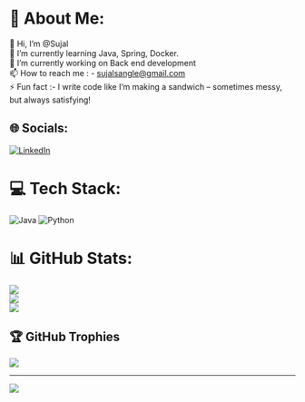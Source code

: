# 💫 About Me:
👋 Hi, I’m @Sujal<br>🌱 I’m currently learning Java, Spring, Docker.<br>🔭 I’m currently working on Back end development<br>📫 How to reach me : - sujalsangle@gmail.com<br>⚡ Fun fact :- I write code like I’m making a sandwich – sometimes messy, but always satisfying!


## 🌐 Socials:
[![LinkedIn](https://img.shields.io/badge/LinkedIn-%230077B5.svg?logo=linkedin&logoColor=white)](https://www.linkedin.com/in/sujal-sangle) 

# 💻 Tech Stack:
![Java](https://img.shields.io/badge/java-%23ED8B00.svg?style=for-the-badge&logo=openjdk&logoColor=white) ![Python](https://img.shields.io/badge/python-3670A0?style=for-the-badge&logo=python&logoColor=ffdd54)
# 📊 GitHub Stats:
![](https://github-readme-stats.vercel.app/api?username=Tenka04&theme=omni&hide_border=false&include_all_commits=false&count_private=false)<br/>
![](https://github-readme-streak-stats.herokuapp.com/?user=Tenka04&theme=omni&hide_border=false)<br/>
![](https://github-readme-stats.vercel.app/api/top-langs/?username=Tenka04&theme=omni&hide_border=false&include_all_commits=false&count_private=false&layout=compact)

## 🏆 GitHub Trophies
![](https://github-profile-trophy.vercel.app/?username=Tenka04&theme=radical&no-frame=false&no-bg=false&margin-w=4)

---
[![](https://visitcount.itsvg.in/api?id=Tenka04&icon=2&color=6)](https://visitcount.itsvg.in)

<!-- Proudly created with GPRM ( https://gprm.itsvg.in ) -->
